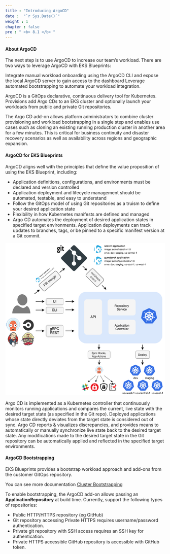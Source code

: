 ```yaml
---
title : "Introducing ArgoCD"
date :  "`r Sys.Date()`" 
weight : 1 
chapter : false
pre : " <b> 8.1 </b> "
---
```


#### About ArgoCD

The next step is to use ArgoCD to increase our team’s workload. There are two ways to leverage ArgoCD with EKS Blueprints:

Integrate manual workload onboarding using the ArgoCD CLI and expose the local ArgoCD server to gain access to the dashboard Leverage automated bootstrapping to automate your workload integration.

ArgoCD is a GitOps declarative, continuous delivery tool for Kubernetes. Provisions add Argo CDs to an EKS cluster and optionally launch your workloads from public and private Git repositories.

The Argo CD add-on allows platform administrators to combine cluster provisioning and workload bootstrapping in a single step and enables use cases such as cloning an existing running production cluster in another area for a few minutes. This is critical for business continuity and disaster recovery scenarios as well as availability across regions and geographic expansion.

#### ArgoCD for EKS Blueprints

ArgoCD aligns well with the principles that define the value proposition of using the EKS Blueprint, including:

*   Application definitions, configurations, and environments must be declared and version controlled
*   Application deployment and lifecycle management should be automated, testable, and easy to understand
*   Follow the GitOps model of using Git repositories as a truism to define your desired application state
*   Flexibility in how Kubernetes manifests are defined and managed
*   Argo CD automates the deployment of desired application states in specified target environments. Application deployments can track updates to branches, tags, or be pinned to a specific manifest version at a Git commit.

![Create Workspace](/public/images/8-deploy/8.1-argocd/001-argocd.png?featherlight=false&width=50pc)

Argo CD is implemented as a Kubernetes controller that continuously monitors running applications and compares the current, live state with the desired target state (as specified in the Git repo). Deployed applications whose state directly deviates from the target state is considered out of sync. Argo CD reports & visualizes discrepancies, and provides means to automatically or manually synchronize live state back to the desired target state. Any modifications made to the desired target state in the Git repository can be automatically applied and reflected in the specified target environments.

#### ArgoCD Bootstrapping

EKS Blueprints provides a bootstrap workload approach and add-ons from the customer GitOps repository.

You can see more documentation [Cluster Bootstrapping](https://argo-cd.readthedocs.io/en/stable/operator-manual/cluster-bootstrapping/#app-of-apps-pattern)

To enable bootstrapping, the ArgoCD add-on allows passing an **ApplicationRepository** at build time. Currently, support the following types of repositories:

*   Public HTTP/HTTPS repository (eg GitHub)
*   Git repository accessing Private HTTPS requires username/password authentication.
*   Private git repository with SSH access requires an SSH key for authentication.
*   Private HTTPS accessible GitHub repository is accessible with GitHub token.